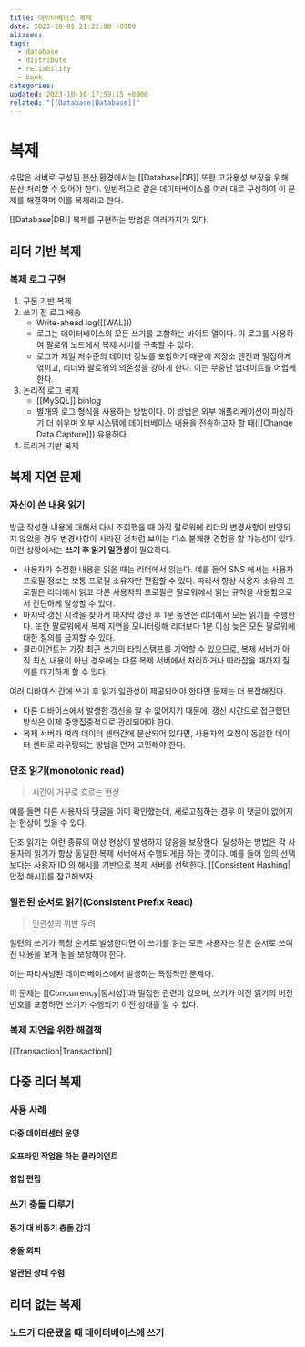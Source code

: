 ```yaml
---
title: 데이터베이스 복제
date: 2023-10-01 21:22:00 +0900
aliases: 
tags:
  - database
  - distribute
  - reliability
  - book
categories: 
updated: 2023-10-10 17:59:15 +0900
related: "[[Database|Database]]"
---
```


# 복제

수많은 서버로 구성된 분산 환경에서는 [[Database|DB]] 또한 고가용성 보장을 위해 분산 처리할 수 있어야 한다. 일반적으로 같은 데이터베이스를 여러 대로 구성하여 이 문제를 해결하며 이를 복제라고 한다.

[[Database|DB]] 복제를 구현하는 방법은 여러가지가 있다.

## 리더 기반 복제

### 복제 로그 구현

1. 구문 기반 복제
2. 쓰기 전 로그 배송
    - Write-ahead log([[WAL]])
    - 로그는 데이터베이스의 모든 쓰기를 포함하는 바이트 열이다. 이 로그를 사용하여 팔로워 노드에서 복제 서버를 구축할 수 있다.
    - 로그가 제일 저수준의 데이터 정보를 포함하기 때문에 저장소 엔진과 밀접하게 엮이고, 리더와 팔로워의 의존성을 강하게 한다. 이는 무중단 업데이트를 어렵게 한다.
3. 논리적 로그 복제
    - [[MySQL]] binlog
    - 별개의 로그 형식을 사용하는 방법이다. 이 방법은 외부 애플리케이션이 파싱하기 더 쉬우며 외부 시스템에 데이터베이스 내용을 전송하고자 할 때([[Change Data Capture]]) 유용하다.
4. 트리거 기반 복제

## 복제 지연 문제

### 자신이 쓴 내용 읽기

방금 작성한 내용에 대해서 다시 조회했을 때 아직 팔로워에 리더의 변경사항이 반영되지 않았을 경우 변경사항이 사라진 것처럼 보이는 다소 불쾌한 경험을 할 가능성이 있다. 이런 상황에서는 **쓰기 후 읽기 일관성**이 필요하다.

- 사용자가 수정한 내용을 읽을 때는 리더에서 읽는다. 예를 들어 SNS 에서는 사용자 프로필 정보는 보통 프로필 소유자만 편집할 수 있다. 따라서 항상 사용자 소유의 프로필은 리더에서 읽고 다른 사용자의 프로필은 팔로워에서 읽는 규칙을 사용함으로서 간단하게 달성할 수 있다.
- 마지막 갱신 시각을 찾아서 마지막 갱신 후 1분 동안은 리더에서 모든 읽기를 수행한다. 또한 팔로워에서 복제 지연을 모니터링해 리더보다 1분 이상 늦은 모든 팔로워에 대한 질의를 금지할 수 있다.
- 클라이언트는 가장 최근 쓰기의 타임스탬프를 기억할 수 있으므로, 복제 서버가 아직 최신 내용이 아닌 경우에는 다른 복제 서버에서 처리하거나 따라잡을 때까지 질의를 대기하게 할 수 있다.

여러 디바이스 간에 쓰기 후 읽기 일관성이 제공되어야 한다면 문제는 더 복잡해진다.

- 다른 디바이스에서 발생한 갱신을 알 수 없어지기 때문에, 갱신 시간으로 접근했던 방식은 이제 중앙집중적으로 관리되어야 한다.
- 복제 서버가 여러 데이터 센터간에 분산되어 있다면, 사용자의 요청이 동일한 데이터 센터로 라우팅되는 방법을 먼저 고민해야 한다.

### 단조 읽기(monotonic read)

> 시간이 거꾸로 흐르는 현상

예를 들면 다른 사용자의 댓글을 이미 확인했는데, 새로고침하는 경우 이 댓글이 없어지는 현상이 있을 수 있다.

단조 읽기는 이런 종류의 이상 현상이 발생하지 않음을 보장한다. 달성하는 방법은 각 사용자의 읽기가 항상 동일한 복제 서버에서 수행되게끔 하는 것이다. 예를 들어 임의 선택보다는 사용자 ID 의 해시를 기반으로 복제 서버를 선택한다. [[Consistent Hashing|안정 해시]]를 참고해보자.

### 일관된 순서로 읽기(Consistent Prefix Read)

> 인관성의 위반 우려

일련의 쓰기가 특정 순서로 발생한다면 이 쓰기를 읽는 모든 사용자는 같은 순서로 쓰여진 내용을 보게 됨을 보장해야 한다.

이는 파티셔닝된 데이터베이스에서 발생하는 특징적인 문제다.

이 문제는 [[Concurrency|동시성]]과 밀접한 관련이 있으며, 쓰기가 이전 읽기의 버전 번호를 포함하면 쓰기가 수행되기 이전 상태를 알 수 있다.

### 복제 지연을 위한 해결책

[[Transaction|Transaction]]

## 다중 리더 복제

### 사용 사례

#### 다중 데이터센터 운영

#### 오프라인 작업을 하는 클라이언트

#### 협업 편집

### 쓰기 충돌 다루기

#### 동기 대 비동기 충돌 감지

#### 충돌 회피

#### 일관된 상태 수렴

## 리더 없는 복제

### 노드가 다운됐을 때 데이터베이스에 쓰기
